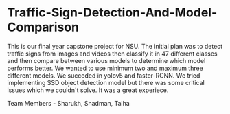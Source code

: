 # Traffic-Sign-Detection-And-Model-Comparison
This is our final year capstone project for NSU. The initial plan was to detect traffic signs from images and videos then classify it in 47 different classes and then compare between various models to determine which model performs better. We wanted to use minimum two and maximum three different models. We succeded in yolov5 and faster-RCNN. We tried implementing SSD object detection model but there was some critical issues which we couldn't solve. It was a great experiece.

Team Members - Sharukh, Shadman, Talha
